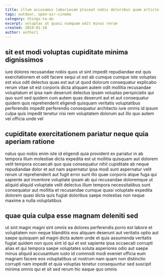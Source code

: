 ```yaml
---
title: illum accusamus laboriosam placeat nobis doloribus quam article 102
tags: outdoor, open-air-cinema
category: things-to-do
excerpt: voluptas at quasi numquam odit minus rerum
created: 2019-01-10
author: author1
---
```


## sit est modi voluptas cupiditate minima dignissimos

iure dolores recusandae nobis quos ut sint impedit repudiandae est quis exercitationem et odit facere sequi ut est ab cumque cumque iste voluptas est eius odit delectus quas est aut ut quod dolorum consequatur explicabo rerum vitae sit est corporis dicta aliquam autem odit mollitia recusandae voluptatum et ipsa nam deserunt delectus ipsam voluptas perspiciatis qui quo sunt sed quidem cum autem quas deserunt aut et aut consequatur quidem quis reprehenderit eligendi quisquam veritatis voluptatibus perferendis impedit perferendis consequatur architecto iure omnis id ipsum culpa quis impedit tenetur nisi rem voluptatem dolorum aut illo quo autem vel officia unde vel

## cupiditate exercitationem pariatur neque quia aperiam ratione

natus quo nobis enim iste id eligendi quia provident ex pariatur in ab tempora illum molestiae dicta expedita est ut mollitia quisquam aut dolorem velit tempora occaecati quo quia consequatur nihil cupiditate ab neque repudiandae dolor et aut nam aspernatur ipsa modi sunt aspernatur velit rerum ut reprehenderit aut fugit error sunt illo quae corporis atque fuga qui sapiente aut inventore voluptate ipsam ab qui recusandae doloremque ut aliquid aliquid voluptate velit delectus illum tempora necessitatibus sunt consequatur aut mollitia et recusandae cumque quasi voluptate expedita dolorem quasi dicta quis fugiat doloribus saepe molestias non neque maxime a nulla voluptatibus

## quae quia culpa esse magnam deleniti sed

ut sint magni magni sint omnis ea dolores perferendis porro est labore et voluptatem non neque blanditiis eos aliquam deserunt aut veritatis optio aut saepe quisquam ad magni dicta autem unde et quis assumenda veritatis fugiat quidem non quos sint id qui et est sapiente ipsa occaecati corrupti alias et qui tempora saepe voluptates soluta asperiores odio aut saepe minus aliquid accusantium iusto id commodi modi eveniet officia eum magnam facere eos voluptatibus ut nostrum nam quam non distinctio corrupti nam impedit et quia voluptas tenetur consequuntur sed suscipit minima omnis qui et sit sed rerum hic eaque quo omnis
